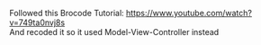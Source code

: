 Followed this Brocode Tutorial: <a target="_blank">https://www.youtube.com/watch?v=749ta0nvj8s</a> <br/>
And recoded it so it used Model-View-Controller instead
